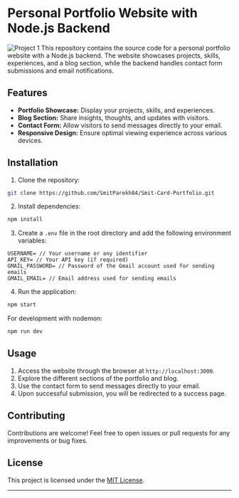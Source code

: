 
# Personal Portfolio Website with Node.js Backend
![Project 1](https://raw.githubusercontent.com/SmitParekh84/Images/main/smit-Card_portfolio/Web_Mobile%20%E2%80%94%20Template%20Website%20(Community)-1.png) 
This repository contains the source code for a personal portfolio website with a Node.js backend. The website showcases projects, skills, experiences, and a blog section, while the backend handles contact form submissions and email notifications.

## Features

- **Portfolio Showcase:** Display your projects, skills, and experiences.
- **Blog Section:** Share insights, thoughts, and updates with visitors.
- **Contact Form:** Allow visitors to send messages directly to your email.
- **Responsive Design:** Ensure optimal viewing experience across various devices.

## Installation

1. Clone the repository:

```bash
git clone https://github.com/SmitParekh84/Smit-Card-Portfolio.git
```

2. Install dependencies:

```bash
npm install
```

3. Create a `.env` file in the root directory and add the following environment variables:

```
USERNAME= // Your username or any identifier
API_KEY= // Your API key (if required)
GMAIL_PASSWORD= // Password of the Gmail account used for sending emails
GMAIL_EMAIL= // Email address used for sending emails
```

4. Run the application:

```bash
npm start
```

For development with nodemon:

```bash
npm run dev
```

## Usage

1. Access the website through the browser at `http://localhost:3000`.
2. Explore the different sections of the portfolio and blog.
3. Use the contact form to send messages directly to your email.
4. Upon successful submission, you will be redirected to a success page.



## Contributing

Contributions are welcome! Feel free to open issues or pull requests for any improvements or bug fixes.

## License

This project is licensed under the [MIT License](LICENSE).

---
